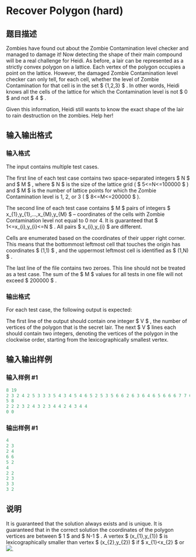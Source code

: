 # Recover Polygon (hard)

## 题目描述

Zombies have found out about the Zombie Contamination level checker and managed to damage it! Now detecting the shape of their main compound will be a real challenge for Heidi. As before, a lair can be represented as a strictly convex polygon on a lattice. Each vertex of the polygon occupies a point on the lattice. However, the damaged Zombie Contamination level checker can only tell, for each cell, whether the level of Zombie Contamination for that cell is in the set $ {1,2,3} $ . In other words, Heidi knows all the cells of the lattice for which the Contamination level is not $ 0 $ and not $ 4 $ .

Given this information, Heidi still wants to know the exact shape of the lair to rain destruction on the zombies. Help her!

## 输入输出格式

### 输入格式

The input contains multiple test cases.

The first line of each test case contains two space-separated integers $ N $ and $ M $ , where $ N $ is the size of the lattice grid ( $ 5<=N<=100000 $ ) and $ M $ is the number of lattice points for which the Zombie Contamination level is 1, 2, or 3 ( $ 8<=M<=200000 $ ).

The second line of each test case contains $ M $ pairs of integers $ x_{1},y_{1},...,x_{M},y_{M} $ – coordinates of the cells with Zombie Contamination level not equal to 0 nor 4. It is guaranteed that $ 1<=x_{i},y_{i}<=N $ . All pairs $ x_{i},y_{i} $ are different.

Cells are enumerated based on the coordinates of their upper right corner. This means that the bottommost leftmost cell that touches the origin has coordinates $ (1,1) $ , and the uppermost leftmost cell is identified as $ (1,N) $ .

The last line of the file contains two zeroes. This line should not be treated as a test case. The sum of the $ M $ values for all tests in one file will not exceed $ 200000 $ .

### 输出格式

For each test case, the following output is expected:

The first line of the output should contain one integer $ V $ , the number of vertices of the polygon that is the secret lair. The next $ V $ lines each should contain two integers, denoting the vertices of the polygon in the clockwise order, starting from the lexicographically smallest vertex.

## 输入输出样例

### 输入样例 #1

```cpp
8 19
2 3 2 4 2 5 3 3 3 5 4 3 4 5 4 6 5 2 5 3 5 6 6 2 6 3 6 4 6 5 6 6 6 7 7 6 7 7
5 8
2 2 2 3 2 4 3 2 3 4 4 2 4 3 4 4
0 0

```
### 输出样例 #1

```cpp
4
2 3
2 4
6 6
5 2
4
2 2
2 3
3 3
3 2

```
## 说明

It is guaranteed that the solution always exists and is unique. It is guaranteed that in the correct solution the coordinates of the polygon vertices are between $ 1 $ and $ N-1 $ . A vertex $ (x_{1},y_{1}) $ is lexicographically smaller than vertex $ (x_{2},y_{2}) $ if $ x_{1}<x_{2} $ or ![](https://cdn.luogu.com.cn/upload/vjudge_pic/CF690B3/d2bfbe49d551bf0cc9cbeba8f0c1469bad61d202.png).

